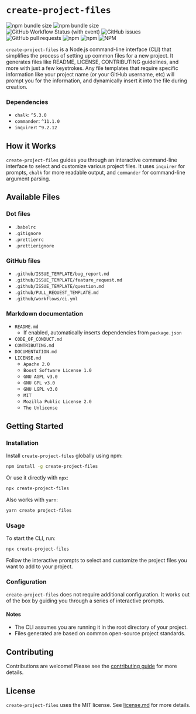 # `create-project-files`

![npm bundle size](https://img.shields.io/bundlephobia/minzip/create-project-files)
![npm bundle size](https://img.shields.io/bundlephobia/min/create-project-files)
![GitHub Workflow Status (with event)](https://img.shields.io/github/actions/workflow/status/sandypockets/create-project-files/ci.yml)
![GitHub issues](https://img.shields.io/github/issues/sandypockets/create-project-files)
![GitHub pull requests](https://img.shields.io/github/issues-pr/sandypockets/create-project-files)
![npm](https://img.shields.io/npm/dt/create-project-files)
![npm](https://img.shields.io/npm/dw/create-project-files)
![NPM](https://img.shields.io/npm/l/create-project-files)

`create-project-files` is a Node.js command-line interface (CLI) that simplifies the process of setting up common files for a new project. It generates files like README, LICENSE, CONTRIBUTING guidelines, and more with just a few keystrokes. Any file templates that require specific information like your project name (or your GitHub username, etc) will prompt you for the information, and dynamically insert it into the file during creation.

### Dependencies
- `chalk`: `^5.3.0`
- `commander`: `^11.1.0`
- `inquirer`: `^9.2.12`

## How it Works
`create-project-files` guides you through an interactive command-line interface to select and customize various project files. It uses `inquirer` for prompts, `chalk` for more readable output, and `commander` for command-line argument parsing.

## Available Files

### Dot files
  - `.babelrc`
  - `.gitignore`
  - `.prettierrc`
  - `.prettierignore`

### GitHub files
  - `.github/ISSUE_TEMPLATE/bug_report.md`
  - `.github/ISSUE_TEMPLATE/feature_request.md`
  - `.github/ISSUE_TEMPLATE/question.md`
  - `.github/PULL_REQUEST_TEMPLATE.md`
- `.github/workflows/ci.yml`

### Markdown documentation
  - `README.md`
      - If enabled, automatically inserts dependencies from `package.json`
  - `CODE_OF_CONDUCT.md`
  - `CONTRIBUTING.md`
  - `DOCUMENTATION.md`
  - `LICENSE.md`
    - `Apache 2.0`
    - `Boost Software License 1.0`
    - `GNU AGPL v3.0`
    - `GNU GPL v3.0`
    - `GNU LGPL v3.0`
    - `MIT`
    - `Mozilla Public License 2.0`
    - `The Unlicense`

## Getting Started

### Installation
Install `create-project-files` globally using npm:

```bash
npm install -g create-project-files
```

Or use it directly with `npx`:

```bash
npx create-project-files
```

Also works with `yarn`:

```bash
yarn create project-files
```

### Usage
To start the CLI, run:

```bash
npx create-project-files
```

Follow the interactive prompts to select and customize the project files you want to add to your project.

### Configuration
`create-project-files` does not require additional configuration. It works out of the box by guiding you through a series of interactive prompts.

#### Notes
* The CLI assumes you are running it in the root directory of your project.
* Files generated are based on common open-source project standards.

## Contributing
Contributions are welcome! Please see the [contributing guide](CONTRIBUTING.md) for more details.

## License
`create-project-files` uses the MIT license. See [license.md](LICENSE.md) for more details.